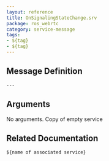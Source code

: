 ```yaml
---
layout: reference
title: OnSignalingStateChange.srv
package: ros_webrtc
category: service-message
tags: 
- ${tag}
- ${tag} 
---
```


## Message Definition
```
---
```

## Arguments
No arguments. Copy of empty service

## Related Documentation
``${name of associated service}``  
